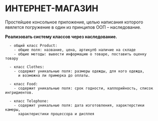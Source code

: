 # ИНТЕРНЕТ-МАГАЗИН

Простейшее консольное приложение, целью написания которого явялется погружение в один из принципов ООП – наследование.

 **Реализовать систему классов через наследование.**   
      
      - общий класс Product:
        - общие поля: название, цена, артикулб наличие на складе
        - общие методы: вывести информацию о товаре, поставить оценку товару
        
      - класс Clothes:
        - содержит уникальные поля: размеры одежды, для кого одежда, 
          и возможна ли примерка до оплаты.
        
      - класс Food:  
        - содержит уникальные поля: срок годности, каллорийность, список ингридиентов.
        
      - класс Telephone: 
        - содержит уникальные поля: дата изготовления, характерстики камеры, 
          характеристики процессора и дисплея

